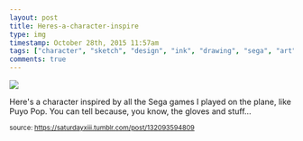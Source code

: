 ```yaml
---
layout: post
title: Heres-a-character-inspire
type: img
timestamp: October 28th, 2015 11:57am
tags: ["character", "sketch", "design", "ink", "drawing", "sega", "art"]
comments: true
---
```

<img src="https://saturdayxiii.github.io/media/132093594809.jpg"/>

Here's a character inspired by all the Sega games I played on the plane, like Puyo Pop.  You can tell because, you know, the gloves and stuff&hellip;
 
  
<small>source: https://saturdayxiii.tumblr.com/post/132093594809</small>